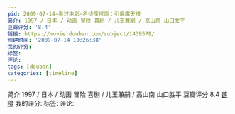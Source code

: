 ```yaml
---
pid: 2009-07-14-看过电影-名侦探柯南：引爆摩天楼
简介: 1997 / 日本 / 动画 冒险 喜剧 / 儿玉兼嗣 / 高山南 山口胜平
豆瓣评分: '8.4'
链接: https://movie.douban.com/subject/1439579/
创建时间: '2009-07-14 10:26:38'
我的评分:
标签:
评论:
tags: [douban]
categories: [timeline]
---
```

简介:1997 / 日本 / 动画 冒险 喜剧 / 儿玉兼嗣 / 高山南 山口胜平
豆瓣评分:8.4
[链接](https://movie.douban.com/subject/1439579/)
我的评分:
标签:
评论:
